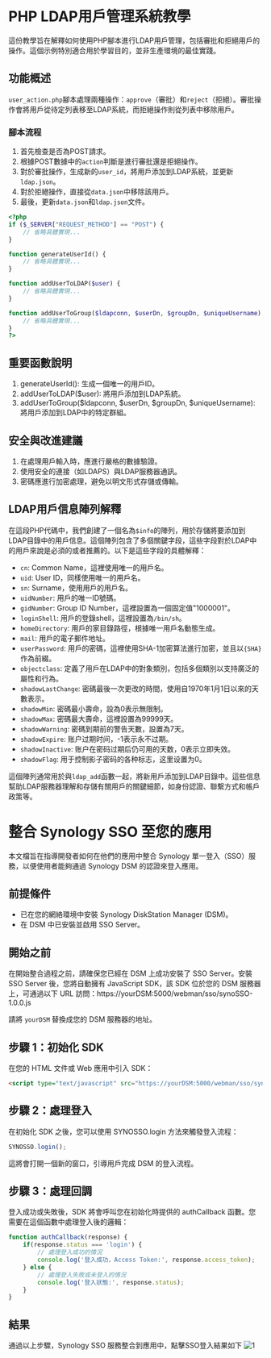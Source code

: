 # PHP LDAP用戶管理系統教學

這份教學旨在解釋如何使用PHP腳本進行LDAP用戶管理，包括審批和拒絕用戶的操作。這個示例特別適合用於學習目的，並非生產環境的最佳實踐。

## 功能概述

`user_action.php`腳本處理兩種操作：`approve`（審批）和`reject`（拒絕）。審批操作會將用戶從待定列表移至LDAP系統，而拒絕操作則從列表中移除用戶。

### 腳本流程

1. 首先檢查是否為POST請求。
2. 根據POST數據中的`action`判斷是進行審批還是拒絕操作。
3. 對於審批操作，生成新的`user_id`，將用戶添加到LDAP系統，並更新`ldap.json`。
4. 對於拒絕操作，直接從`data.json`中移除該用戶。
5. 最後，更新`data.json`和`ldap.json`文件。

```php
<?php
if ($_SERVER["REQUEST_METHOD"] == "POST") {
    // 省略具體實現...
}

function generateUserId() {
    // 省略具體實現...
}

function addUserToLDAP($user) {
    // 省略具體實現...
}

function addUserToGroup($ldapconn, $userDn, $groupDn, $uniqueUsername) {
    // 省略具體實現...
}
?>
```

## 重要函數說明

1. generateUserId(): 生成一個唯一的用戶ID。
2. addUserToLDAP($user): 將用戶添加到LDAP系統。
3. addUserToGroup($ldapconn, $userDn, $groupDn, $uniqueUsername): 將用戶添加到LDAP中的特定群組。

## 安全與改進建議
1. 在處理用戶輸入時，應進行嚴格的數據驗證。
2. 使用安全的連接（如LDAPS）與LDAP服務器通訊。
3. 密碼應進行加密處理，避免以明文形式存儲或傳輸。

## LDAP用戶信息陣列解釋

在這段PHP代碼中，我們創建了一個名為`$info`的陣列，用於存儲將要添加到LDAP目錄中的用戶信息。這個陣列包含了多個關鍵字段，這些字段對於LDAP中的用戶來說是必須的或者推薦的。以下是這些字段的具體解釋：

- `cn`: Common Name，這裡使用唯一的用戶名。
- `uid`: User ID，同樣使用唯一的用戶名。
- `sn`: Surname，使用用戶的用戶名。
- `uidNumber`: 用戶的唯一ID號碼。
- `gidNumber`: Group ID Number，這裡設置為一個固定值"1000001"。
- `loginShell`: 用戶的登錄shell，這裡設置為`/bin/sh`。
- `homeDirectory`: 用戶的家目錄路徑，根據唯一用戶名動態生成。
- `mail`: 用戶的電子郵件地址。
- `userPassword`: 用戶的密碼，這裡使用SHA-1加密算法進行加密，並且以`{SHA}`作為前綴。
- `objectclass`: 定義了用戶在LDAP中的對象類別，包括多個類別以支持廣泛的屬性和行為。
- `shadowLastChange`: 密碼最後一次更改的時間，使用自1970年1月1日以來的天數表示。
- `shadowMin`: 密碼最小壽命，設為0表示無限制。
- `shadowMax`: 密碼最大壽命，這裡設置為99999天。
- `shadowWarning`: 密碼到期前的警告天數，設置為7天。
- `shadowExpire`: 账户过期时间，-1表示永不过期。
- `shadowInactive`: 账户在密码过期后仍可用的天数，0表示立即失效。
- `shadowFlag`: 用于控制影子密码的各种标志，这里设置为0。

這個陣列通常用於與`ldap_add`函數一起，將新用戶添加到LDAP目錄中。這些信息幫助LDAP服務器理解和存儲有關用戶的關鍵細節，如身份認證、聯繫方式和帳戶政策等。

# 整合 Synology SSO 至您的應用

本文檔旨在指導開發者如何在他們的應用中整合 Synology 單一登入（SSO）服務，以便使用者能夠通過 Synology DSM 的認證來登入應用。

## 前提條件

- 已在您的網絡環境中安裝 Synology DiskStation Manager (DSM)。
- 在 DSM 中已安裝並啟用 SSO Server。

## 開始之前

在開始整合過程之前，請確保您已經在 DSM 上成功安裝了 SSO Server。安裝 SSO Server 後，您將自動擁有 JavaScript SDK，該 SDK 位於您的 DSM 服務器上，可通過以下 URL 訪問：https://yourDSM:5000/webman/sso/synoSSO-1.0.0.js

請將 `yourDSM` 替換成您的 DSM 服務器的地址。

## 步驟 1：初始化 SDK

在您的 HTML 文件或 Web 應用中引入 SDK：

```html
<script type="text/javascript" src="https://yourDSM:5000/webman/sso/synoSSO-1.0.0.js"></script>
```
## 步驟 2：處理登入
在初始化 SDK 之後，您可以使用 SYNOSSO.login 方法來觸發登入流程：
```javascript
SYNOSSO.login();
```
這將會打開一個新的窗口，引導用戶完成 DSM 的登入流程。


## 步驟 3：處理回調
登入成功或失敗後，SDK 將會呼叫您在初始化時提供的 authCallback 函數。您需要在這個函數中處理登入後的邏輯：

```javascript
function authCallback(response) {
    if(response.status === 'login') {
        // 處理登入成功的情況
        console.log('登入成功，Access Token:', response.access_token);
    } else {
        // 處理登入失敗或未登入的情況
        console.log('登入狀態:', response.status);
    }
}
```

## 結果
通過以上步驟，Synology SSO 服務整合到應用中，點擊SSO登入結果如下
![1](https://imagedelivery.net/JVmYbduioNVkRm0SvNGcew/05e8a10d-03d5-4e7d-bf68-4dc2b0920500/Medium "結果圖示")
